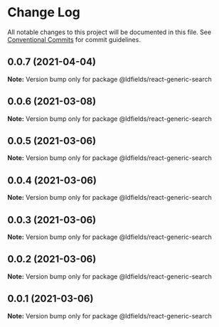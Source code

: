 # Change Log

All notable changes to this project will be documented in this file.
See [Conventional Commits](https://conventionalcommits.org) for commit guidelines.

## 0.0.7 (2021-04-04)

**Note:** Version bump only for package @ldfields/react-generic-search





## 0.0.6 (2021-03-08)

**Note:** Version bump only for package @ldfields/react-generic-search





## 0.0.5 (2021-03-06)

**Note:** Version bump only for package @ldfields/react-generic-search





## 0.0.4 (2021-03-06)

**Note:** Version bump only for package @ldfields/react-generic-search





## 0.0.3 (2021-03-06)

**Note:** Version bump only for package @ldfields/react-generic-search





## 0.0.2 (2021-03-06)

**Note:** Version bump only for package @ldfields/react-generic-search





## 0.0.1 (2021-03-06)

**Note:** Version bump only for package @ldfields/react-generic-search
